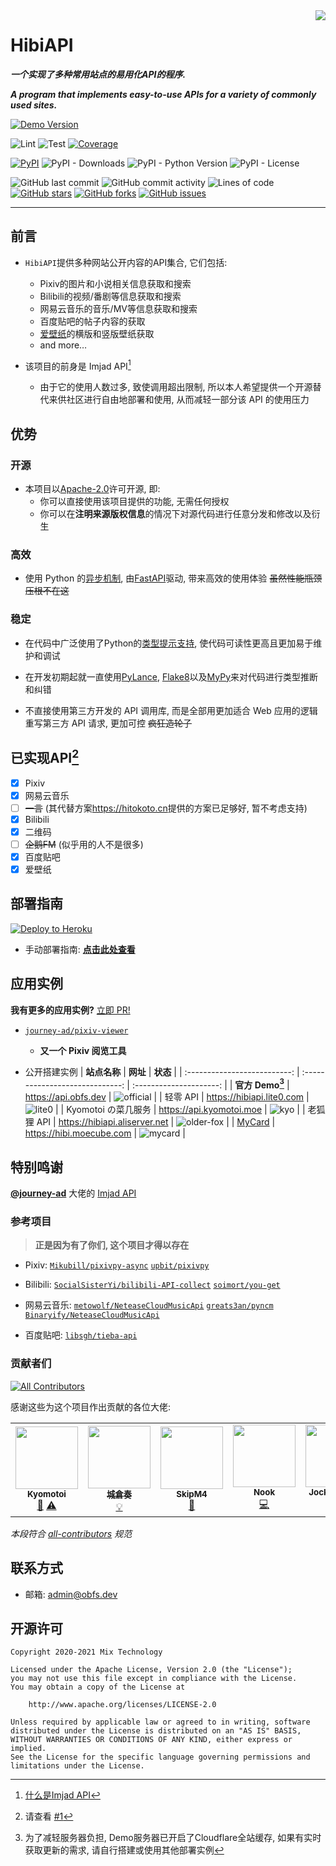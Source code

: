 <!-- spell-checker: disable -->
<!-- markdownlint-disable MD033 MD041 -->

<img src=".github/logo.svg" align="right">

<div align="left">

# HibiAPI

**_一个实现了多种常用站点的易用化API的程序._**

**_A program that implements easy-to-use APIs for a variety of commonly used sites._**

[![Demo Version](https://img.shields.io/badge/dynamic/json?label=demo%20status&query=%24.info.version&url=https%3A%2F%2Fapi.obfs.dev%2Fopenapi.json&style=for-the-badge&color=lightblue)](https://api.obfs.dev)

![Lint](https://github.com/mixmoe/HibiAPI/workflows/Lint/badge.svg)
![Test](https://github.com/mixmoe/HibiAPI/workflows/Test/badge.svg)
[![Coverage](https://codecov.io/gh/mixmoe/HibiAPI/branch/main/graph/badge.svg)](https://codecov.io/gh/mixmoe/HibiAPI)

[![PyPI](https://img.shields.io/pypi/v/hibiapi)](https://pypi.org/project/hibiapi/)
![PyPI - Downloads](https://img.shields.io/pypi/dm/hibiapi)
![PyPI - Python Version](https://img.shields.io/pypi/pyversions/hibiapi)
![PyPI - License](https://img.shields.io/pypi/l/hibiapi)

![GitHub last commit](https://img.shields.io/github/last-commit/mixmoe/HibiAPI)
![GitHub commit activity](https://img.shields.io/github/commit-activity/m/mixmoe/hibiapi)
![Lines of code](https://img.shields.io/tokei/lines/github/mixmoe/hibiapi)
[![GitHub stars](https://img.shields.io/github/stars/mixmoe/HibiAPI)](https://github.com/mixmoe/HibiAPI/stargazers)
[![GitHub forks](https://img.shields.io/github/forks/mixmoe/HibiAPI)](https://github.com/mixmoe/HibiAPI/network)
[![GitHub issues](https://img.shields.io/github/issues/mixmoe/HibiAPI)](https://github.com/mixmoe/HibiAPI/issues)

</div>

---

## 前言

- `HibiAPI`提供多种网站公开内容的API集合, 它们包括:
  - Pixiv的图片和小说相关信息获取和搜索
  - Bilibili的视频/番剧等信息获取和搜索
  - 网易云音乐的音乐/MV等信息获取和搜索
  - 百度贴吧的帖子内容的获取
  - [爱壁纸](https://adesk.com/)的横版和竖版壁纸获取
  - and more…

- 该项目的前身是 Imjad API[^1]
  - 由于它的使用人数过多, 致使调用超出限制, 所以本人希望提供一个开源替代来供社区进行自由地部署和使用, 从而减轻一部分该 API 的使用压力

[^1]: [什么是Imjad API](https://github.com/mixmoe/HibiAPI/wiki/FAQ#%E4%BB%80%E4%B9%88%E6%98%AFimjad-api)

## 优势

### 开源

- 本项目以[Apache-2.0](./LICENSE)许可开源, 即:
  - 你可以直接使用该项目提供的功能, 无需任何授权
  - 你可以在**注明来源版权信息**的情况下对源代码进行任意分发和修改以及衍生

### 高效

- 使用 Python 的[异步机制](https://docs.python.org/zh-cn/3/library/asyncio.html), 由[FastAPI](https://fastapi.tiangolo.com/)驱动, 带来高效的使用体验 ~~虽然性能瓶颈压根不在这~~

### 稳定

- 在代码中广泛使用了Python的[类型提示支持](https://docs.python.org/zh-cn/3/library/typing.html), 使代码可读性更高且更加易于维护和调试

- 在开发初期起就一直使用[PyLance](https://marketplace.visualstudio.com/items?itemName=ms-python.vscode-pylance), [Flake8](https://flake8.pycqa.org/en/latest/)以及[MyPy](https://mypy.readthedocs.io/)来对代码进行类型推断和纠错

- 不直接使用第三方开发的 API 调用库, 而是全部用更加适合 Web 应用的逻辑重写第三方 API 请求, 更加可控 ~~疯狂造轮子~~

## 已实现API[^2]

[^2]: 请查看 [#1](https://github.com/mixmoe/HibiAPI/issues/1)

- [x] Pixiv
- [x] 网易云音乐
- [ ] ~~一言~~ (其代替方案<https://hitokoto.cn>提供的方案已足够好, 暂不考虑支持)
- [x] Bilibili
- [x] 二维码
- [ ] ~~企鹅FM~~ (似乎用的人不是很多)
- [x] 百度贴吧
- [x] 爱壁纸

## 部署指南

[![Deploy to Heroku](https://www.herokucdn.com/deploy/button.svg)](https://heroku.com/deploy)

- 手动部署指南: **[点击此处查看](https://github.com/mixmoe/HibiAPI/wiki/Deployment)**

## 应用实例

**我有更多的应用实例?** [立即 PR!](https://github.com/mixmoe/HibiAPI/pulls)

- [`journey-ad/pixiv-viewer`](https://github.com/journey-ad/pixiv-viewer)

  - **又一个 Pixiv 阅览工具**

- 公开搭建实例
  |         **站点名称**         |            **网址**             |        **状态**         |
  | :--------------------------: | :-----------------------------: | :---------------------: |
  |      **官方 Demo[^3]**       |     <https://api.obfs.dev>      |  ![official][official]  |
  |           轻零 API           |   <https://hibiapi.lite0.com>   |     ![lite0][lite0]     |
  |     Kyomotoi の菜几服务      |   <https://api.kyomotoi.moe>    |       ![kyo][kyo]       |
  |          老狐狸 API          | <https://hibiapi.aliserver.net> | ![older-fox][older-fox] |
  | [MyCard](https://mycard.moe) |   <https://hibi.moecube.com>    |    ![mycard][mycard]    |

[^3]: 为了减轻服务器负担, Demo服务器已开启了Cloudflare全站缓存, 如果有实时获取更新的需求, 请自行搭建或使用其他部署实例

[official]: https://img.shields.io/website?url=https%3A%2F%2Fapi.obfs.dev%2Fopenapi.json
[lite0]: https://img.shields.io/website?url=https%3A%2F%2Fhibiapi.lite0.com%2Fopenapi.json
[kyo]: https://img.shields.io/website?url=https%3A%2F%2Fapi.kyomotoi.moe%2Fopenapi.json
[older-fox]: https://img.shields.io/website?url=https%3A%2F%2Fhibiapi.aliserver.net%2Fopenapi.json
[mycard]: https://img.shields.io/website?url=https%3A%2F%2Fhibi.moecube.com%2Fopenapi.json

## 特别鸣谢

[**@journey-ad**](https://github.com/journey-ad) 大佬的 [Imjad API](https://api.imjad.cn/)

### 参考项目

> **正是因为有了你们, 这个项目才得以存在**

- Pixiv: [`Mikubill/pixivpy-async`](https://github.com/Mikubill/pixivpy-async) [`upbit/pixivpy`](https://github.com/upbit/pixivpy)

- Bilibili: [`SocialSisterYi/bilibili-API-collect`](https://github.com/SocialSisterYi/bilibili-API-collect) [`soimort/you-get`](https://github.com/soimort/you-get)

- 网易云音乐: [`metowolf/NeteaseCloudMusicApi`](https://github.com/metowolf/NeteaseCloudMusicApi) [`greats3an/pyncm`](https://github.com/greats3an/pyncm) [`Binaryify/NeteaseCloudMusicApi`](https://github.com/Binaryify/NeteaseCloudMusicApi)

- 百度贴吧: [`libsgh/tieba-api`](https://github.com/libsgh/tieba-api)

### 贡献者们

<!-- ALL-CONTRIBUTORS-BADGE:START - Do not remove or modify this section -->
[![All Contributors](https://img.shields.io/badge/all_contributors-7-orange.svg?style=flat-square)](#contributors-)
<!-- ALL-CONTRIBUTORS-BADGE:END -->

感谢这些为这个项目作出贡献的各位大佬:

<!-- ALL-CONTRIBUTORS-LIST:START - Do not remove or modify this section -->
<!-- prettier-ignore-start -->
<!-- markdownlint-disable -->
<table>
  <tr>
    <td align="center"><a href="http://kyomotoi.moe"><img src="https://avatars.githubusercontent.com/u/37587870?v=4?s=100" width="100px;" alt=""/><br /><sub><b>Kyomotoi</b></sub></a><br /><a href="https://github.com/mixmoe/HibiAPI/commits?author=Kyomotoi" title="Documentation">📖</a> <a href="https://github.com/mixmoe/HibiAPI/commits?author=Kyomotoi" title="Tests">⚠️</a></td>
    <td align="center"><a href="http://thdog.moe"><img src="https://avatars.githubusercontent.com/u/46120251?v=4?s=100" width="100px;" alt=""/><br /><sub><b>城倉奏</b></sub></a><br /><a href="#example-shirokurakana" title="Examples">💡</a></td>
    <td align="center"><a href="http://skipm4.com"><img src="https://avatars.githubusercontent.com/u/40311581?v=4?s=100" width="100px;" alt=""/><br /><sub><b>SkipM4</b></sub></a><br /><a href="https://github.com/mixmoe/HibiAPI/commits?author=SkipM4" title="Documentation">📖</a></td>
    <td align="center"><a href="https://github.com/leaf7th"><img src="https://avatars.githubusercontent.com/u/38352552?v=4?s=100" width="100px;" alt=""/><br /><sub><b>Nook</b></sub></a><br /><a href="https://github.com/mixmoe/HibiAPI/commits?author=leaf7th" title="Code">💻</a></td>
    <td align="center"><a href="https://github.com/jiangzhuochi"><img src="https://avatars.githubusercontent.com/u/50538375?v=4?s=100" width="100px;" alt=""/><br /><sub><b>Jocky Chiang</b></sub></a><br /><a href="https://github.com/mixmoe/HibiAPI/commits?author=jiangzhuochi" title="Code">💻</a></td>
    <td align="center"><a href="https://github.com/cleoold"><img src="https://avatars.githubusercontent.com/u/13920903?v=4?s=100" width="100px;" alt=""/><br /><sub><b>midori</b></sub></a><br /><a href="https://github.com/mixmoe/HibiAPI/commits?author=cleoold" title="Documentation">📖</a></td>
    <td align="center"><a href="https://www.2yo.cc"><img src="https://avatars.githubusercontent.com/u/41198038?v=4?s=100" width="100px;" alt=""/><br /><sub><b>Pretty9</b></sub></a><br /><a href="https://github.com/mixmoe/HibiAPI/commits?author=Pretty9" title="Code">💻</a></td>
  </tr>
</table>

<!-- markdownlint-restore -->
<!-- prettier-ignore-end -->

<!-- ALL-CONTRIBUTORS-LIST:END -->

_本段符合 [all-contributors](https://github.com/all-contributors/all-contributors) 规范_

## 联系方式

- 邮箱: <admin@obfs.dev>

## 开源许可

    Copyright 2020-2021 Mix Technology

    Licensed under the Apache License, Version 2.0 (the "License");
    you may not use this file except in compliance with the License.
    You may obtain a copy of the License at

        http://www.apache.org/licenses/LICENSE-2.0

    Unless required by applicable law or agreed to in writing, software
    distributed under the License is distributed on an "AS IS" BASIS,
    WITHOUT WARRANTIES OR CONDITIONS OF ANY KIND, either express or implied.
    See the License for the specific language governing permissions and
    limitations under the License.
